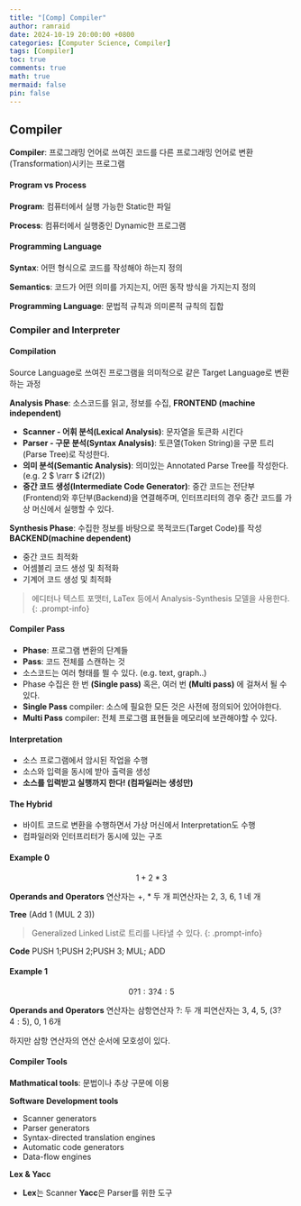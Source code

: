 ```yaml
---
title: "[Comp] Compiler"
author: ramraid
date: 2024-10-19 20:00:00 +0800
categories: [Computer Science, Compiler]
tags: [Compiler]
toc: true
comments: true
math: true
mermaid: false
pin: false
---
```


## Compiler

**Compiler**: 프로그래밍 언어로 쓰여진 코드를 다른 프로그래밍 언어로 변환(Transformation)시키는 프로그램

#### Program vs Process

**Program**: 컴퓨터에서 실행 가능한 Static한 파일

**Process**: 컴퓨터에서 실행중인 Dynamic한 프로그램

#### Programming Language

**Syntax**: 어떤 형식으로 코드를 작성해야 하는지 정의

**Semantics**: 코드가 어떤 의미를 가지는지, 어떤 동작 방식을 가지는지 정의

**Programming Language**: 문법적 규칙과 의미론적 규칙의 집합

### Compiler and Interpreter

#### Compilation

Source Language로 쓰여진 프로그램을 의미적으로 같은 Target Language로 변환하는 과정

**Analysis Phase**: 소스코드를 읽고, 정보를 수집, **FRONTEND (machine independent)**
  - **Scanner - 어휘 분석(Lexical Analysis)**: 문자열을 토큰화 시킨다
  - **Parser - 구문 분석(Syntax Analysis)**: 토큰열(Token String)을 구문 트리(Parse Tree)로 작성한다.
  - **의미 분석(Semantic Analysis)**: 의미있는 Annotated Parse Tree를 작성한다. (e.g. 2 $ \rarr $ i2f(2))
  - **중간 코드 생성(Intermediate Code Generator)**: 중간 코드는 전단부(Frontend)와 후단부(Backend)을 연결해주며, 인터프리터의 경우 중간 코드를 가상 머신에서 실행할 수 있다.
  
**Synthesis Phase**: 수집한 정보를 바탕으로 목적코드(Target Code)를 작성 **BACKEND(machine dependent)**
  - 중간 코드 최적화
  - 어셈블리 코드 생성 및 최적화
  - 기계어 코드 생성 및 최적화

> 에디터나 텍스트 포맷터, LaTex 등에서 Analysis-Synthesis 모델을 사용한다.
{: .prompt-info}

#### Compiler Pass

- **Phase**: 프로그램 변환의 단계들
- **Pass**: 코드 전체를 스캔하는 것
- 소스코드는 여러 형태를 띌 수 있다. (e.g. text, graph..)
- Phase 수집은 한 번 **(Single pass)** 혹은, 여러 번 **(Multi pass)** 에 걸쳐서 될 수 있다.
- **Single Pass** compiler: 소스에 필요한 모든 것은 사전에 정의되어 있어야한다.
- **Multi Pass** compiler: 전체 프로그램 표현들을 메모리에 보관해야할 수 있다.


#### Interpretation

  - 소스 프로그램에서 암시된 작업을 수행
  - 소스와 입력을 동시에 받아 출력을 생성
  - **소스를 입력받고 실행까지 한다! (컴파일러는 생성만)**

#### The Hybrid

  - 바이트 코드로 변환을 수행하면서 가상 머신에서 Interpretation도 수행
  - 컴파일러와 인터프리터가 동시에 있는 구조


#### Example 0

$$1 + 2 * 3$$

**Operands and Operators**
연산자는 $+$, $*$ 두 개
피연산자는 $2$, $3$, $6$, $1$ 네 개

**Tree**
(Add 1 (MUL 2 3))

> Generalized Linked List로 트리를 나타낼 수 있다.
{: .prompt-info}

**Code**
PUSH 1;PUSH 2;PUSH 3; MUL; ADD

#### Example 1

$$0 ? 1 : 3 ? 4 : 5$$

**Operands and Operators**
연산자는 삼항연산자 $?:$ 두 개
피연산자는 $3$, $4$, $5$, $(3?4:5)$, $0$, $1$ 6개

하지만 삼항 연산자의 연산 순서에 모호성이 있다.


#### Compiler Tools

**Mathmatical tools**: 문법이나 추상 구문에 이용

**Software Development tools**
  - Scanner generators
  - Parser generators
  - Syntax-directed translation engines
  - Automatic code generators
  - Data-flow engines

**Lex & Yacc**
  - **Lex**는 Scanner **Yacc**은 Parser를 위한 도구

